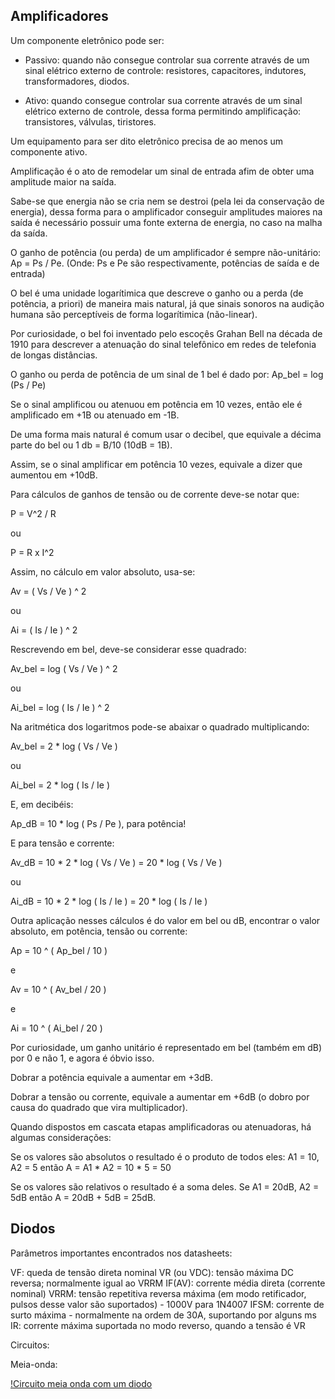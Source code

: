 ## Amplificadores

Um componente eletrônico pode ser:

- Passivo: quando não consegue controlar sua corrente através de um sinal elétrico externo de controle: resistores, capacitores, indutores, transformadores, diodos.

- Ativo: quando consegue controlar sua corrente através de um sinal elétrico externo de controle, dessa forma permitindo amplificação: transistores, válvulas, tiristores.

Um equipamento para ser dito eletrônico precisa de ao menos um componente ativo.

Amplificação é o ato de remodelar um sinal de entrada afim de obter uma amplitude maior na saída.

Sabe-se que energia não se cria nem se destroi (pela lei da conservação de energia), dessa forma para o amplificador conseguir amplitudes maiores na saída é necessário possuir uma fonte externa de energia, no caso na malha da saída.

O ganho de potência (ou perda) de um amplificador é sempre não-unitário: Ap = Ps / Pe. (Onde: Ps e Pe são respectivamente, potências de saída e de entrada)

O bel é uma unidade logarítimica que descreve o ganho ou a perda (de potência, a priori) de maneira mais natural, já que sinais sonoros na audição humana são perceptíveis de forma logarítimica (não-linear).

Por curiosidade, o bel foi inventado pelo escoçês Grahan Bell na década de 1910 para descrever a atenuação do sinal telefônico em redes de telefonia de longas distâncias.

O ganho ou perda de potência de um sinal de 1 bel é dado por: Ap_bel = log (Ps / Pe)

Se o sinal amplificou ou atenuou em potência em 10 vezes, então ele é amplificado em +1B ou atenuado em -1B.

De uma forma mais natural é comum usar o decibel, que equivale a décima parte do bel ou 1 db = B/10 (10dB = 1B).

Assim, se o sinal amplificar em potência 10 vezes, equivale a dizer que aumentou em +10dB.

Para cálculos de ganhos de tensão ou de corrente deve-se notar que:

P = V^2 / R

ou

P = R x I^2

Assim, no cálculo em valor absoluto, usa-se:

Av = ( Vs / Ve ) ^ 2

ou

Ai = ( Is / Ie ) ^ 2

Rescrevendo em bel, deve-se considerar esse quadrado:

Av_bel = log ( Vs / Ve ) ^ 2

ou

Ai_bel = log ( Is / Ie ) ^ 2

Na aritmética dos logaritmos pode-se abaixar o quadrado multiplicando:

Av_bel = 2 * log ( Vs / Ve )

ou

Ai_bel = 2 * log ( Is / Ie )

E, em decibéis:

Ap_dB = 10 * log ( Ps / Pe ), para potência!

E para tensão e corrente:

Av_dB = 10 * 2 * log ( Vs / Ve ) = 20 * log ( Vs / Ve )

ou

Ai_dB = 10 * 2 * log ( Is / Ie ) = 20 * log ( Is / Ie )

Outra aplicação nesses cálculos é do valor em bel ou dB, encontrar o valor absoluto, em potência, tensão ou corrente:

Ap = 10 ^ ( Ap_bel / 10 )

e

Av = 10 ^ ( Av_bel / 20 )

e

Ai = 10 ^ ( Ai_bel / 20 )

Por curiosidade, um ganho unitário é representado em bel (também em dB) por 0 e não 1, e agora é óbvio isso.

Dobrar a potência equivale a aumentar em +3dB.

Dobrar a tensão ou corrente, equivale a aumentar em +6dB (o dobro por causa do quadrado que vira multiplicador).

Quando dispostos em cascata etapas amplificadoras ou atenuadoras, há algumas considerações:

Se os valores são absolutos o resultado é o produto de todos eles: A1 = 10, A2 = 5 então A = A1 * A2 = 10 * 5 = 50

Se os valores são relativos o resultado é a soma deles. Se A1 = 20dB, A2 = 5dB então A = 20dB + 5dB = 25dB.

## Diodos

Parâmetros importantes encontrados nos datasheets:

VF: queda de tensão direta nominal
VR (ou VDC): tensão máxima DC reversa; normalmente igual ao VRRM
IF(AV): corrente média direta (corrente nominal)
VRRM: tensão repetitiva reversa máxima (em modo retificador, pulsos desse valor são suportados) - 1000V para 1N4007
IFSM: corrente de surto máxima - normalmente na ordem de 30A, suportando por alguns ms
IR: corrente máxima suportada no modo reverso, quando a tensão é VR

Circuitos:

Meia-onda:

[!Circuito meia onda com um diodo](meia-onda.jpg)
